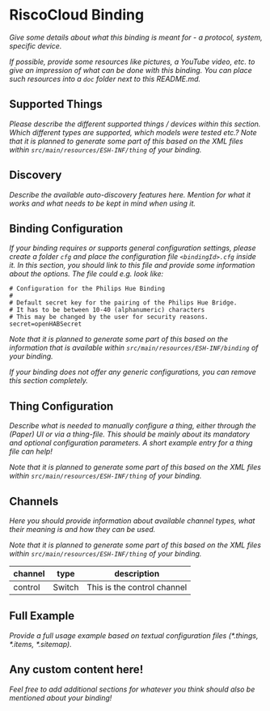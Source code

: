 # RiscoCloud Binding

_Give some details about what this binding is meant for - a protocol, system, specific device._

_If possible, provide some resources like pictures, a YouTube video, etc. to give an impression of what can be done with this binding. You can place such resources into a `doc` folder next to this README.md._

## Supported Things

_Please describe the different supported things / devices within this section._
_Which different types are supported, which models were tested etc.?_
_Note that it is planned to generate some part of this based on the XML files within ```src/main/resources/ESH-INF/thing``` of your binding._

## Discovery

_Describe the available auto-discovery features here. Mention for what it works and what needs to be kept in mind when using it._

## Binding Configuration

_If your binding requires or supports general configuration settings, please create a folder ```cfg``` and place the configuration file ```<bindingId>.cfg``` inside it. In this section, you should link to this file and provide some information about the options. The file could e.g. look like:_

```
# Configuration for the Philips Hue Binding
#
# Default secret key for the pairing of the Philips Hue Bridge.
# It has to be between 10-40 (alphanumeric) characters
# This may be changed by the user for security reasons.
secret=openHABSecret
```

_Note that it is planned to generate some part of this based on the information that is available within ```src/main/resources/ESH-INF/binding``` of your binding._

_If your binding does not offer any generic configurations, you can remove this section completely._

## Thing Configuration

_Describe what is needed to manually configure a thing, either through the (Paper) UI or via a thing-file. This should be mainly about its mandatory and optional configuration parameters. A short example entry for a thing file can help!_

_Note that it is planned to generate some part of this based on the XML files within ```src/main/resources/ESH-INF/thing``` of your binding._

## Channels

_Here you should provide information about available channel types, what their meaning is and how they can be used._

_Note that it is planned to generate some part of this based on the XML files within ```src/main/resources/ESH-INF/thing``` of your binding._

| channel  | type   | description                  |
|----------|--------|------------------------------|
| control  | Switch | This is the control channel  |

## Full Example

_Provide a full usage example based on textual configuration files (*.things, *.items, *.sitemap)._

## Any custom content here!

_Feel free to add additional sections for whatever you think should also be mentioned about your binding!_
